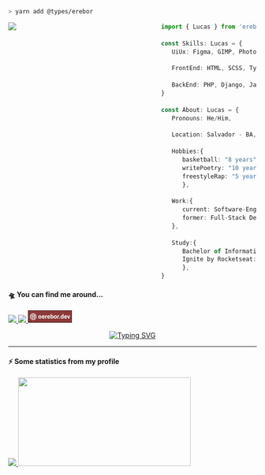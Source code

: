 ```zsh
> yarn add @types/erebor
```

<!-- <a href="https://storyset.com/technology">Technology illustrations by Storyset</a> -->

<!-- <a href="https://app.daily.dev/Erebor"><img src="https://api.daily.dev/devcards/eb92cdb309e447f2a5f2c0e0af144773.png?r=p41" width="300" alt="Lucas Souza's Dev Card" /></a> -->

<!--  <a href="https://app.daily.dev/Erebor"><img src="https://api.daily.dev/devcards/eb92cdb309e447f2a5f2c0e0af144773.png?r=yed" width="300" alt="Lucas Souza's Dev Card" align="left" height="auto" width="300px" style="margin-right: 10px;"/></a> -->

 <img src="https://www.hugp.com/research/assets/img/gif/pc.gif" align="left" height="auto" width="300px" style="margin-right: 10px" />

```typescript
import { Lucas } from 'erebor/developer'

const Skills: Lucas = {
   UiUx: Figma, GIMP, PhotoShop, KDEnlive, 

   FrontEnd: HTML, SCSS, TypeScript, Javascript, Vue, React, Next,

   BackEnd: PHP, Django, Java, Insomnia, 
}

const About: Lucas = {
   Pronouns: He/Him,

   Location: Salvador - BA,
   
   Hobbies:{
      basketball: "8 years", 
      writePoetry: "10 years", 
      freestyleRap: "5 years",
      },

   Work:{
      current: Software-Engineer Developer at JuntosSomosMais,
      former: Full-Stack Developer at tdb-devs,
   },

   Study:{
      Bachelor of Information Systems: "fourth semester", 
      Ignite by Rocketseat: "completed",
      },
}
```

#### 🛸 You can find me around...

<div>
   <left>
      <a target="_blank" href="https://open.spotify.com/user/911l5k0lyqc6ll6i6hhxhgan8">
         <img src="https://img.shields.io/badge/Spotify-1ED760?&style=for-the-badge&logo=spotify&logoColor=white" height="25px" />
      </a>
      <a target="_blank" href="https://www.linkedin.com/in/lucas-souza-dev/">
         <img src="https://img.shields.io/badge/LinkedIn-0077B5?style=for-the-badge&logo=linkedin&logoColor=white" height="25px" />
      </a>
      <a target="_blank" href="https://www.oerebor.dev/" >
         <img src="assets/img/badge.svg"  height="25px"/>
      </a>
   </left>
</div>

<div align="center">
   
   [![Typing SVG](https://readme-typing-svg.herokuapp.com?font=JetBrains+Mono&color=%239C0000&center=true&vCenter=true&lines=sudo+rm+rf+%2F)](https://git.io/typing-svg)
   
</div>

<hr />

#### ⚡ Some statistics from my profile

<div>
  <a href="https://github.com/deverebor">
        <img height="180em" width="auto" src="https://github-readme-stats.vercel.app/api?username=deverebor&show_icons=true&theme=dark&include_all_commits=true&count_private=true"/>
   <img height="180em" width="350px" src="https://github-readme-stats.vercel.app/api/top-langs/?username=deverebor&layout=compact&langs_count=6&theme=dark"/>
  </a>
</div>
